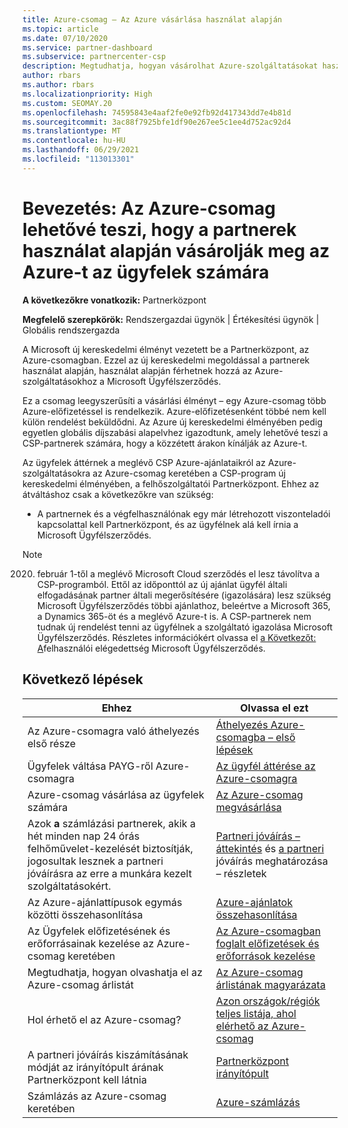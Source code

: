 ```yaml
---
title: Azure-csomag – Az Azure vásárlása használat alapján
ms.topic: article
ms.date: 07/10/2020
ms.service: partner-dashboard
ms.subservice: partnercenter-csp
description: Megtudhatja, hogyan vásárolhat Azure-szolgáltatásokat használat alapján, használat alapján az ügyfelek számára az Azure-csomag kereskedelmi megoldásában. Ismerje meg az új biztonsági követelményeket is.
author: rbars
ms.author: rbars
ms.localizationpriority: High
ms.custom: SEOMAY.20
ms.openlocfilehash: 74595843e4aaf2fe0e92fb92d417343dd7e4b81d
ms.sourcegitcommit: 3ac88f7925bfe1df90e267ee5c1ee4d752ac92d4
ms.translationtype: MT
ms.contentlocale: hu-HU
ms.lasthandoff: 06/29/2021
ms.locfileid: "113013301"
---
```

# <a name="introduction-azure-plan-lets-partners-buy-azure-at-pay-as-you-go-rates-for-customers"></a>Bevezetés: Az Azure-csomag lehetővé teszi, hogy a partnerek használat alapján vásárolják meg az Azure-t az ügyfelek számára

**A következőkre vonatkozik:** Partnerközpont

**Megfelelő szerepkörök:** Rendszergazdai ügynök | Értékesítési ügynök | Globális rendszergazda

A Microsoft új kereskedelmi élményt vezetett be a Partnerközpont, az Azure-csomagban.  Ezzel az új kereskedelmi megoldással a partnerek használat alapján, használat alapján férhetnek hozzá az Azure-szolgáltatásokhoz a Microsoft Ügyfélszerződés.

Ez a csomag leegyszerűsíti a vásárlási élményt – egy Azure-csomag több Azure-előfizetéssel is rendelkezik. Azure-előfizetésenként többé nem kell külön rendelést beküldődni. Az Azure új kereskedelmi élményében pedig egyetlen globális díjszabási alapelvhez igazodtunk, amely lehetővé teszi a CSP-partnerek számára, hogy a közzétett árakon kínálják az Azure-t.

Az ügyfelek áttérnek a meglévő CSP Azure-ajánlataikról az Azure-szolgáltatásokra az Azure-csomag keretében a CSP-program új kereskedelmi élményében, a felhőszolgáltatói Partnerközpont. Ehhez az átváltáshoz csak a következőkre van szükség:

- A partnernek és a végfelhasználónak egy már létrehozott viszonteladói kapcsolattal kell Partnerközpont, és az ügyfélnek alá kell írnia a Microsoft Ügyfélszerződés.

>[!Note]
>2020. február 1-től a meglévő Microsoft Cloud szerződés el lesz távolítva a CSP-programból. Ettől az időponttól az új ajánlat ügyfél általi elfogadásának partner általi megerősítésére (igazolására) lesz szükség Microsoft Ügyfélszerződés többi ajánlathoz, beleértve a Microsoft 365, a Dynamics 365-öt és a meglévő Azure-t is. A CSP-partnerek nem tudnak új rendelést tenni az ügyfélnek a szolgáltató igazolása Microsoft Ügyfélszerződés. Részletes információkért olvassa el [a Következőt: A](confirm-customer-agreement.md)felhasználói elégedettség Microsoft Ügyfélszerződés.


## <a name="next-steps"></a>Következő lépések

|**Ehhez**   |**Olvassa el ezt**   |
|------------------|---------------------|
|Az Azure-csomagra való áthelyezés első része|[Áthelyezés Azure-csomagba – első lépések](azure-plan-get-started.md)
|Ügyfelek váltása PAYG-ről Azure-csomagra|[Az ügyfél áttérése az Azure-csomagra](azure-plan-transition.md)|
|Azure-csomag vásárlása az ügyfelek számára|[Az Azure-csomag megvásárlása](purchase-azure-plan.md)|
|Azok **a** számlázási partnerek, akik a hét minden nap 24 órás felhőművelet-kezelését biztosítják, jogosultak lesznek a partneri jóváírásra az erre a munkára kezelt szolgáltatásokért.|[Partneri jóváírás – áttekintés](partner-earned-credit.md) és [a partneri](partner-earned-credit-explanation.md) jóváírás meghatározása – részletek|
|Az Azure-ajánlattípusok egymás közötti összehasonlítása|[Azure-ajánlatok összehasonlítása](compare-azure-offers.md)|
|Az Ügyfelek előfizetésének és erőforrásainak kezelése az Azure-csomag keretében|[Az Azure-csomagban foglalt előfizetések és erőforrások kezelése](azure-plan-manage.md)|
|Megtudhatja, hogyan olvashatja el az Azure-csomag árlistát   |[Az Azure-csomag árlistának magyarázata](azure-plan-price-list.md)|
|Hol érhető el az Azure-csomag?|[Azon országok/régiók teljes listája, ahol elérhető az Azure-csomag](https://query.prod.cms.rt.microsoft.com/cms/api/am/binary/RE3QN0x)
|A partneri jóváírás kiszámításának módját az irányítópult árának Partnerközpont kell látnia|[Partnerközpont irányítópult](https://partner.microsoft.com/dashboard/home)|
|Számlázás az Azure-csomag keretében|[Azure-számlázás](azure-plan-billing.md)|
